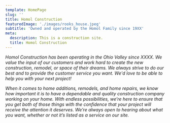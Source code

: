 ```yaml
---
template: HomePage
slug: ''
title: Homol Construction
featuredImage: './images/rooks_house.jpeg'
subtitle: 'Owned and operated by the Homol Family since 19XX'
meta:
  description: This is a construction site.
  title: Homol Construction
---
```


_Homol Construction has been operating in the Ohio Valley since XXXX. We value the input of our customers and work hard to create the new construction, remodel, or space of their dreams. We always strive to do our best and to provide the customer service you want. We'd love to be able to help you with your next project!_

_When it comes to home additions, remodels, and home repairs, we know how important it is to have a dependable and quality construction company working on your home. With endless possibilities, we’re here to ensure that you get both of those things with the confidence that your project will receive the attention it deserves. We’re always open to hearing about what you want, whether or not it’s listed as a service on our site._

<!-- View the [project overview](https://thriveweb.com.au/the-lab/yellowcake-gatsby-react-js-starter-project/) and the [docs](https://github.com/thriveweb/yellowcake/blob/master/README.md). -->

<!-- # Features

- **[Gatsby](https://gatsbyjs.org)** static site generator
- **[Netlify CMS](https://github.com/netlify/netlify-cms)** for content management
- Dynamic menus and forms
- **[Mailchimp](http://mailchimp.com)** and **[Uploadcare](https://uploadcare.com)** integrations
- Fully responsive layout for mobile and widescreen browsing
- Blog searching and paging functionality
- Seamless image and content sliders
- Instagram feed integration

## Get started

View the [Netlify CMS Docs](https://www.netlifycms.org/docs/) and the [Netlify CMS Repo](https://github.com/netlify/netlify-cms).

[![Deploy to Netlify](https://www.netlify.com/img/deploy/button.svg)](https://app.netlify.com/start/deploy?repository=https://github.com/thriveweb/yellowcake&stack=cms) -->
